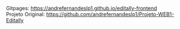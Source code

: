Gitpages: https://andrefernandeslp1.github.io/editally-frontend  
Projeto Original: https://github.com/andrefernandeslp1/Projeto-WEB1-Editally
